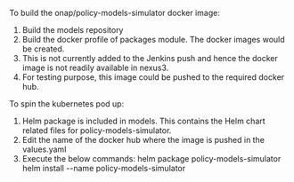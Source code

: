 To build the onap/policy-models-simulator docker image:
1. Build the models repository
2. Build the docker profile of packages module. The docker images would be created.
3. This is not currently added to the Jenkins push and hence the docker image is not readily available in nexus3.
4. For testing purpose, this image could be pushed to the required docker hub.

To spin the kubernetes pod up:
1. Helm package is included in models. This contains the Helm chart related files for policy-models-simulator. 
2. Edit the name of the docker hub where the image is pushed in the values.yaml
2. Execute the below commands:
    helm package policy-models-simulator
    helm install --name <releaseName> policy-models-simulator 
